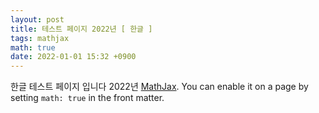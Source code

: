 ```yaml
---
layout: post
title: 테스트 페이지 2022년 [ 한글 ]
tags: mathjax
math: true
date: 2022-01-01 15:32 +0900
---
```

한글 테스트 페이지 입니다 2022년 [MathJax](https://www.mathjax.org/). You can enable it on a page by setting `math: true` in the front matter.


